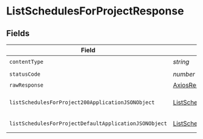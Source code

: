 # ListSchedulesForProjectResponse


## Fields

| Field                                                                                                                     | Type                                                                                                                      | Required                                                                                                                  | Description                                                                                                               |
| ------------------------------------------------------------------------------------------------------------------------- | ------------------------------------------------------------------------------------------------------------------------- | ------------------------------------------------------------------------------------------------------------------------- | ------------------------------------------------------------------------------------------------------------------------- |
| `contentType`                                                                                                             | *string*                                                                                                                  | :heavy_check_mark:                                                                                                        | N/A                                                                                                                       |
| `statusCode`                                                                                                              | *number*                                                                                                                  | :heavy_check_mark:                                                                                                        | N/A                                                                                                                       |
| `rawResponse`                                                                                                             | [AxiosResponse](https://axios-http.com/docs/res_schema)                                                                   | :heavy_minus_sign:                                                                                                        | N/A                                                                                                                       |
| `listSchedulesForProject200ApplicationJSONObject`                                                                         | [ListSchedulesForProject200ApplicationJSON](../../models/operations/listschedulesforproject200applicationjson.md)         | :heavy_minus_sign:                                                                                                        | A sequence of schedules.                                                                                                  |
| `listSchedulesForProjectDefaultApplicationJSONObject`                                                                     | [ListSchedulesForProjectDefaultApplicationJSON](../../models/operations/listschedulesforprojectdefaultapplicationjson.md) | :heavy_minus_sign:                                                                                                        | Error response.                                                                                                           |